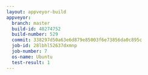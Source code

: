 ```yaml
---
layout: appveyor-build
appveyor:
  branch: master
  build-id: 48274752
  build-number: 529
  commit: 338297d50a63e6d879e85003f6e73856da0c895c
  job-id: 28lbhl52637dxmnp
  job-number: 7
  os-name: Ubuntu
  test-result: 1
---
```

